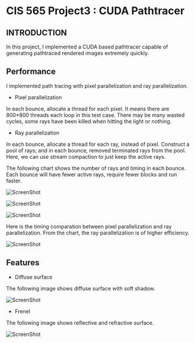 CIS 565 Project3 : CUDA Pathtracer
===================

## INTRODUCTION
In this project, I implemented a CUDA based pathtracer capable of
generating pathtraced rendered images extremely quickly. 

## Performance 
I implemented path tracing with pixel parallelization and ray parallelization.

* Pixel parallelization

In each bounce, allocate a thread for each pixel. It means there are 800*800 threads each loop in this test case. There may be many wasted cycles, some rays have been killed when hitting the light or nothing.

* Ray parallelization

In each bounce, allocate a thread for each ray, instead of pixel. Construct a pool of rays; and in each bounce, removed terminated rays from the pool. Here, we can use stream compaction to just keep the active rays.

The following chart shows the number of rays and timing in each bounce. Each bounce will have fewer active rays, require fewer blocks and run faster.

![ScreenShot](https://github.com/liying3/Project3-Pathtracer/blob/master/img/table.JPG)

![ScreenShot](https://github.com/liying3/Project3-Pathtracer/blob/master/img/RaysPerBounce.JPG)

![ScreenShot](https://github.com/liying3/Project3-Pathtracer/blob/master/img/TimingPerBounce.JPG)

Here is the timing comparation between pixel parallelization and ray parallelization. From the chart, the ray parallelization is of higher efficiency.

![ScreenShot](https://github.com/liying3/Project3-Pathtracer/blob/master/img/SC.JPG)


## Features
* Diffuse surface

The following image shows diffuse surface with soft shadow.

![ScreenShot](https://github.com/liying3/Project3-Pathtracer/blob/master/img/sample.PNG)

* Frenel

The following image shows reflective and refractive surface.

![ScreenShot](https://github.com/liying3/Project3-Pathtracer/blob/master/img/fresnel.PNG)